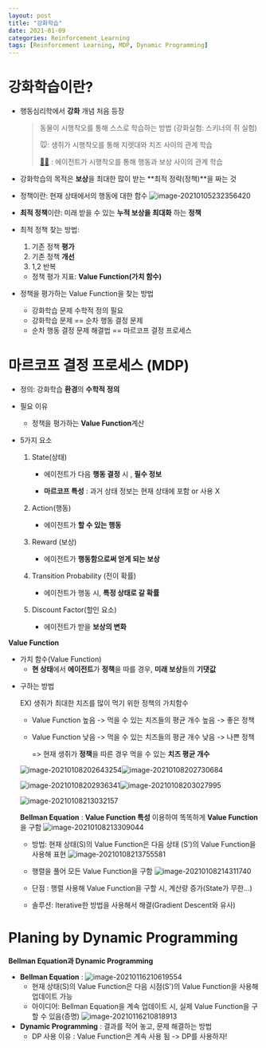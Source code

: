 ```yaml
---
layout: post
title: "강화학습"
date: 2021-01-09
categories: Reinforcement_Learning
tags: [Reinforcement Learning, MDP, Dynamic Programming]
---
```




# 강화학습이란?



* 행동심리학에서 **강화** 개념 처음 등장

  > 동물이 시행착오를 통해 스스로 학습하는 방법  (강화실험: 스키너의 쥐 실험)
  >
  > 🐭: 생쥐가 시행착오를 통해 지렛대와 치즈 사이의 관계 학습
  >
  > [👨‍💻](https://www.emojiall.com/ko/emoji/👨‍💻) : 에이전트가 시행착오를 통해 행동과 보상 사이의 관계 학습

* 강화학습의 목적은 **보상**을 최대한 많이 받는 **최적 정략(정책)**을 짜는 것

* 정책이란:
  현재 상태에서의 행동에 대한 함수
  ![image-20210105232356420](C:\Users\com11\AppData\Roaming\Typora\typora-user-images\image-20210105232356420.png) 

* **최적 정책**이란:
  미래 받을 수 있는 **누적 보상을 최대화** 하는 **정책**

* 최적 정책 찾는 방법:

  1. 기존 정책 **평가**
  2. 기존 정책 **개선**
  3. 1,2 반복

  * 정책 평가 지표: **Value Function(가치 함수)**

* 정책을 평가하는 Value Function을 찾는 방법

  - 강화학습 문제 수학적 정의 필요
  - 강화학습 문제 == 순차 행동 결정 문제
  - 순차 행동 결정 문제 해결법 == 마르코프 결정 프로세스



# 마르코프 결정 프로세스 (MDP)

* 정의: 강화학습 **환경**의 **수학적 정의**
* 필요 이유
  - 정책을 평가하는 **Value Function**계산

* 5가지 요소

  1. State(상태)

     - 에이전트가 다음 **행동 결정** 시 , **필수 정보**

     - **마르코프 특성** :  과거 상태 정보는 현재 상태에 포함 or 사용 X

  2. Action(행동)

     - 에이전트가 **할 수 있는 행동**

  3. Reward (보상)

     - 에이전트가 **행동함으로써 얻게 되는 보상**

  4. Transition Probability (전이 확률)

     - 에이전트가 행동 시, **특정 상태로 갈 확률**

  5. Discount Factor(할인 요소)

     - 에이전트가 받을 **보상의 변화**



**Value Function** 

- 가치 함수(Value Function)
  * **현 상태**에서 **에이전트**가 **정책**을 따를 경우, **미래 보상**들의 **기댓값**

* 구하는 방법 

  EX) 생쥐가 최대한 치즈를 많이 먹기 위한 정책의 가치함수

  - Value Function 높음 -> 먹을 수 있는 치즈들의 평균 개수 높음 -> 좋은 정책

  - Value Function 낮음 -> 먹을 수 있는 치즈들의 평균 개수 낮음 -> 나쁜 정책

    => 현재 생쥐가 **정책**을 따른 경우 먹을 수 있는 **치즈 평균 개수**

  ![image-20210108202643254](C:\Users\com11\AppData\Roaming\Typora\typora-user-images\image-20210108202643254.png)![image-20210108202730684](C:\Users\com11\AppData\Roaming\Typora\typora-user-images\image-20210108202730684.png)

   ![image-20210108202936341](C:\Users\com11\AppData\Roaming\Typora\typora-user-images\image-20210108202936341.png)![image-20210108203027995](C:\Users\com11\AppData\Roaming\Typora\typora-user-images\image-20210108203027995.png)

  ![image-20210108213032157](C:\Users\com11\AppData\Roaming\Typora\typora-user-images\image-20210108213032157.png)

  **Bellman Equation**
  : **Value Function 특성** 이용하여 똑똑하게 **Value Function**을 구함
  ![image-20210108213309044](C:\Users\com11\AppData\Roaming\Typora\typora-user-images\image-20210108213309044.png)

  * 방법: 현재 상태(S)의 Value Function은 다음 상태 (S')의 Value Function을 사용해 표현
    ![image-20210108213755581](C:\Users\com11\AppData\Roaming\Typora\typora-user-images\image-20210108213755581.png)

  * 행렬을 풀어 모든 Value Function을 구함
    ![image-20210108214311740](C:\Users\com11\AppData\Roaming\Typora\typora-user-images\image-20210108214311740.png)
  * 단점 : 
    행렬 사용해 Value Function을 구할 시, 계산량 증가(State가 무한...)
  * 솔루션:
    Iterative한 방법을 사용해서 해결(Gradient Descent와 유사)







# Planing by Dynamic Programming



**Bellman Equation과 Dynamic Programming**

* **Bellman Equation** : ![image-20210116210619554](C:\Users\com11\AppData\Roaming\Typora\typora-user-images\image-20210116210619554.png)
  * 현재 상태(S)의 Value Function은 다음 시점(S')의 Value Function을 사용해 업데이트 가능
  * 아이디어: Bellman Equation을 계속 업데이트  시, 실제 Value Function을 구할 수 있음(증명)
    ![image-20210116210818913](C:\Users\com11\AppData\Roaming\Typora\typora-user-images\image-20210116210818913.png)
* **Dynamic Programming** : 결과를 적어 놓고, 문제 해결하는 방법
  * DP 사용 이유 : Value Function은 계속 사용 됨 -> DP를 사용하자!